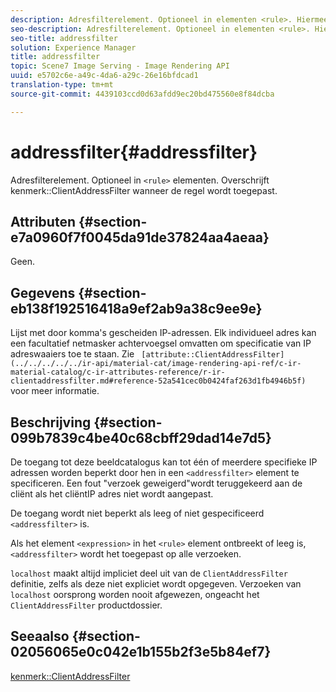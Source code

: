 ```yaml
---
description: Adresfilterelement. Optioneel in elementen <rule>. Hiermee wordt het kenmerk ClientAddressFilter genegeerd wanneer de regel wordt toegepast.
seo-description: Adresfilterelement. Optioneel in elementen <rule>. Hiermee wordt het kenmerk ClientAddressFilter genegeerd wanneer de regel wordt toegepast.
seo-title: addressfilter
solution: Experience Manager
title: addressfilter
topic: Scene7 Image Serving - Image Rendering API
uuid: e5702c6e-a49c-4da6-a29c-26e16bfdcad1
translation-type: tm+mt
source-git-commit: 4439103ccd0d63afdd9ec20bd475560e8f84dcba

---
```



# addressfilter{#addressfilter}

Adresfilterelement. Optioneel in `<rule>` elementen. Overschrijft kenmerk::ClientAddressFilter wanneer de regel wordt toegepast.

## Attributen {#section-e7a0960f7f0045da91de37824aa4aeaa}

Geen.

## Gegevens {#section-eb138f192516418a9ef2ab9a38c9ee9e}

Lijst met door komma&#39;s gescheiden IP-adressen. Elk individueel adres kan een facultatief netmasker achtervoegsel omvatten om specificatie van IP adreswaaiers toe te staan. Zie ` [attribute::ClientAddressFilter](../../../../../ir-api/material-cat/image-rendering-api-ref/c-ir-material-catalog/c-ir-attributes-reference/r-ir-clientaddressfilter.md#reference-52a541cec0b0424faf263d1fb4946b5f)` voor meer informatie.

## Beschrijving {#section-099b7839c4be40c68cbff29dad14e7d5}

De toegang tot deze beeldcatalogus kan tot één of meerdere specifieke IP adressen worden beperkt door hen in een `<addressfilter>` element te specificeren. Een fout &quot;verzoek geweigerd&quot;wordt teruggekeerd aan de cliënt als het cliëntIP adres niet wordt aangepast.

De toegang wordt niet beperkt als leeg of niet gespecificeerd `<addressfilter>` is.

Als het element `<expression>` in het `<rule>` element ontbreekt of leeg is, `<addressfilter>` wordt het toegepast op alle verzoeken.

`localhost` maakt altijd impliciet deel uit van de `ClientAddressFilter` definitie, zelfs als deze niet expliciet wordt opgegeven. Verzoeken van `localhost` oorsprong worden nooit afgewezen, ongeacht het `ClientAddressFilter` productdossier.

## Seeaalso {#section-02056065e0c042e1b155b2f3e5b84ef7}

[kenmerk::ClientAddressFilter](../../../../../ir-api/material-cat/image-rendering-api-ref/c-ir-material-catalog/c-ir-attributes-reference/r-ir-clientaddressfilter.md#reference-52a541cec0b0424faf263d1fb4946b5f)
